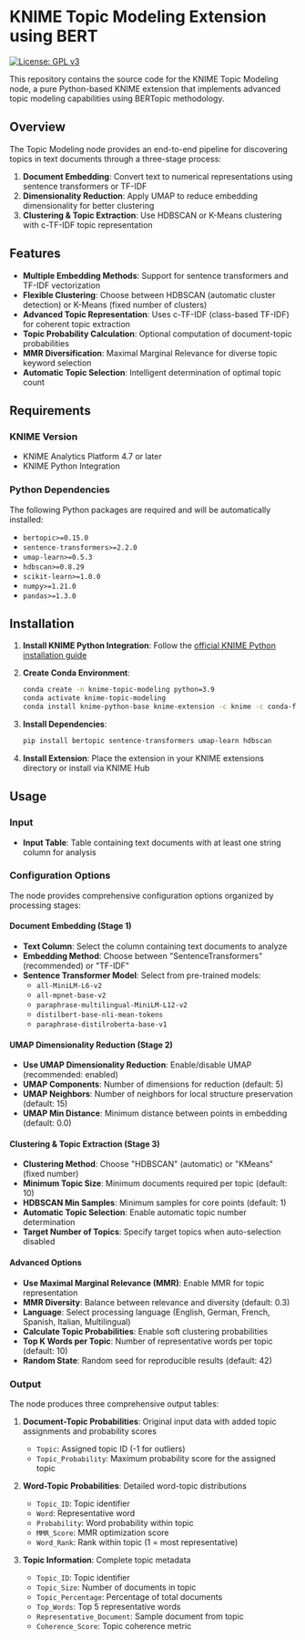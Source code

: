 # KNIME Topic Modeling Extension using BERT
[![License: GPL v3](https://img.shields.io/badge/license-GPLv3-blue.svg)](https://www.gnu.org/licenses/gpl-3.0.html)

This repository contains the source code for the KNIME Topic Modeling node, a pure Python-based KNIME extension that implements advanced topic modeling capabilities using BERTopic methodology.

## Overview

The Topic Modeling node provides an end-to-end pipeline for discovering topics in text documents through a three-stage process:
1. **Document Embedding**: Convert text to numerical representations using sentence transformers or TF-IDF
2. **Dimensionality Reduction**: Apply UMAP to reduce embedding dimensionality for better clustering
3. **Clustering & Topic Extraction**: Use HDBSCAN or K-Means clustering with c-TF-IDF topic representation

## Features

- **Multiple Embedding Methods**: Support for sentence transformers and TF-IDF vectorization
- **Flexible Clustering**: Choose between HDBSCAN (automatic cluster detection) or K-Means (fixed number of clusters)
- **Advanced Topic Representation**: Uses c-TF-IDF (class-based TF-IDF) for coherent topic extraction
- **Topic Probability Calculation**: Optional computation of document-topic probabilities
- **MMR Diversification**: Maximal Marginal Relevance for diverse topic keyword selection
- **Automatic Topic Selection**: Intelligent determination of optimal topic count

## Requirements

### KNIME Version
- KNIME Analytics Platform 4.7 or later
- KNIME Python Integration

### Python Dependencies
The following Python packages are required and will be automatically installed:
- `bertopic>=0.15.0`
- `sentence-transformers>=2.2.0`
- `umap-learn>=0.5.3`
- `hdbscan>=0.8.29`
- `scikit-learn>=1.0.0`
- `numpy>=1.21.0`
- `pandas>=1.3.0`

## Installation

1. **Install KNIME Python Integration**: Follow the [official KNIME Python installation guide](https://docs.knime.com/latest/python_installation_guide/index.html)

2. **Create Conda Environment**:
   ```bash
   conda create -n knime-topic-modeling python=3.9
   conda activate knime-topic-modeling
   conda install knime-python-base knime-extension -c knime -c conda-forge
   ```

3. **Install Dependencies**:
   ```bash
   pip install bertopic sentence-transformers umap-learn hdbscan
   ```

4. **Install Extension**: Place the extension in your KNIME extensions directory or install via KNIME Hub

## Usage

### Input
- **Input Table**: Table containing text documents with at least one string column for analysis

### Configuration Options

The node provides comprehensive configuration options organized by processing stages:

#### Document Embedding (Stage 1)
- **Text Column**: Select the column containing text documents to analyze
- **Embedding Method**: Choose between "SentenceTransformers" (recommended) or "TF-IDF"
- **Sentence Transformer Model**: Select from pre-trained models:
  - `all-MiniLM-L6-v2`
  - `all-mpnet-base-v2`
  - `paraphrase-multilingual-MiniLM-L12-v2`
  - `distilbert-base-nli-mean-tokens`
  - `paraphrase-distilroberta-base-v1`

#### UMAP Dimensionality Reduction (Stage 2)
- **Use UMAP Dimensionality Reduction**: Enable/disable UMAP (recommended: enabled)
- **UMAP Components**: Number of dimensions for reduction (default: 5)
- **UMAP Neighbors**: Number of neighbors for local structure preservation (default: 15)
- **UMAP Min Distance**: Minimum distance between points in embedding (default: 0.0)

#### Clustering & Topic Extraction (Stage 3)
- **Clustering Method**: Choose "HDBSCAN" (automatic) or "KMeans" (fixed number)
- **Minimum Topic Size**: Minimum documents required per topic (default: 10)
- **HDBSCAN Min Samples**: Minimum samples for core points (default: 1)
- **Automatic Topic Selection**: Enable automatic topic number determination
- **Target Number of Topics**: Specify target topics when auto-selection disabled

#### Advanced Options
- **Use Maximal Marginal Relevance (MMR)**: Enable MMR for topic representation
- **MMR Diversity**: Balance between relevance and diversity (default: 0.3)
- **Language**: Select processing language (English, German, French, Spanish, Italian, Multilingual)
- **Calculate Topic Probabilities**: Enable soft clustering probabilities
- **Top K Words per Topic**: Number of representative words per topic (default: 10)
- **Random State**: Random seed for reproducible results (default: 42)

### Output
The node produces three comprehensive output tables:

1. **Document-Topic Probabilities**: Original input data with added topic assignments and probability scores
   - `Topic`: Assigned topic ID (-1 for outliers)
   - `Topic_Probability`: Maximum probability score for the assigned topic

2. **Word-Topic Probabilities**: Detailed word-topic distributions
   - `Topic_ID`: Topic identifier
   - `Word`: Representative word
   - `Probability`: Word probability within topic
   - `MMR_Score`: MMR optimization score
   - `Word_Rank`: Rank within topic (1 = most representative)

3. **Topic Information**: Complete topic metadata
   - `Topic_ID`: Topic identifier
   - `Topic_Size`: Number of documents in topic
   - `Topic_Percentage`: Percentage of total documents
   - `Top_Words`: Top 5 representative words
   - `Representative_Document`: Sample document from topic
   - `Coherence_Score`: Topic coherence metric